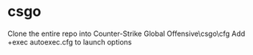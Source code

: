 # csgo

Clone the entire repo into Counter-Strike Global Offensive\csgo\cfg
Add +exec autoexec.cfg to launch options
